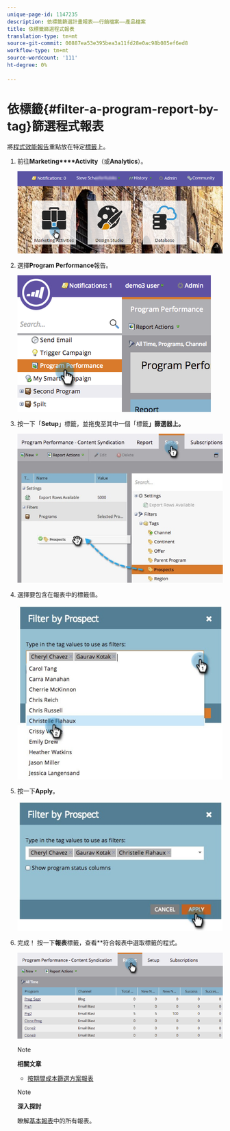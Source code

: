 ```yaml
---
unique-page-id: 1147235
description: 依標籤篩選計畫報表——行銷檔案——產品檔案
title: 依標籤篩選程式報表
translation-type: tm+mt
source-git-commit: 00887ea53e395bea3a11fd28e0ac98b085ef6ed8
workflow-type: tm+mt
source-wordcount: '111'
ht-degree: 0%

---
```



# 依標籤{#filter-a-program-report-by-tag}篩選程式報表

將[程式效能報告](create-a-program-performance-report.md)重點放在特定[標籤](http://docs.marketo.com/display/docs/tags)上。

1. 前往&#x200B;**Marketing****Activity**（或&#x200B;**Analytics**）。

   ![](assets/login-marketing-activities.png)

1. 選擇&#x200B;**Program Performance**&#x200B;報告。

   ![](assets/image2014-9-23-16-3a12-3a36.png)

1. 按一下「**Setup**」標籤，並拖曳至其中一個「標籤&#x200B;**」篩選器上。**

   ![](assets/prospects.jpg)

1. 選擇要包含在報表中的標籤值。

   ![](assets/prospect1.jpg)

1. 按一下&#x200B;**Apply**。

   ![](assets/prospect2.jpg)

1. 完成！ 按一下&#x200B;**報表**&#x200B;標籤，查看&#x200B;**&#x200B;符合報表中選取標籤的程式。

   ![](assets/image2014-9-23-16-3a14-3a42.png)

   >[!NOTE]
   >
   >**相關文章**
   >
   >    
   >    
   >    * [按期間成本篩選方案報表](filter-a-program-report-by-period-cost.md)


   >[!NOTE]
   >
   >**深入探討**
   >
   >
   >瞭解[基本報表](http://docs.marketo.com/display/docs/basic+reporting)中的所有報表。

